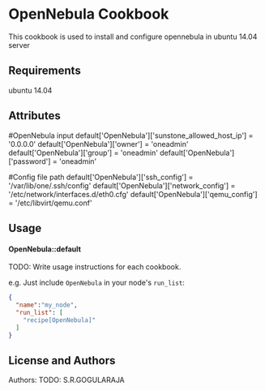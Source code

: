 OpenNebula Cookbook
===================
This cookbook is used to install and configure opennebula in ubuntu 14.04 server


Requirements
------------
ubuntu 14.04


Attributes
----------
#OpenNebula input
default['OpenNebula']['sunstone_allowed_host_ip'] = '0.0.0.0'
default['OpenNebula']['owner'] = 'oneadmin'
default['OpenNebula']['group'] = 'oneadmin'
default['OpenNebula']['password'] = 'oneadmin'

#Config file path
default['OpenNebula']['ssh_config'] = '/var/lib/one/.ssh/config'
default['OpenNebula']['network_config'] = '/etc/network/interfaces.d/eth0.cfg'
default['OpenNebula']['qemu_config'] = '/etc/libvirt/qemu.conf'


Usage
-----
#### OpenNebula::default
TODO: Write usage instructions for each cookbook.

e.g.
Just include `OpenNebula` in your node's `run_list`:

```json
{
  "name":"my_node",
  "run_list": [
    "recipe[OpenNebula]"
  ]
}
```

License and Authors
-------------------
Authors: TODO: S.R.GOGULARAJA

